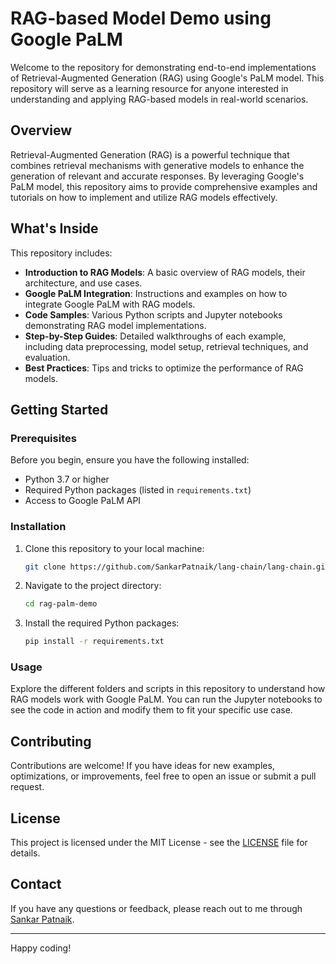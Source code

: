 # RAG-based Model Demo using Google PaLM

Welcome to the repository for demonstrating end-to-end implementations of Retrieval-Augmented Generation (RAG) using Google's PaLM model. This repository will serve as a learning resource for anyone interested in understanding and applying RAG-based models in real-world scenarios.

## Overview

Retrieval-Augmented Generation (RAG) is a powerful technique that combines retrieval mechanisms with generative models to enhance the generation of relevant and accurate responses. By leveraging Google's PaLM model, this repository aims to provide comprehensive examples and tutorials on how to implement and utilize RAG models effectively.

## What's Inside

This repository includes:

- **Introduction to RAG Models**: A basic overview of RAG models, their architecture, and use cases.
- **Google PaLM Integration**: Instructions and examples on how to integrate Google PaLM with RAG models.
- **Code Samples**: Various Python scripts and Jupyter notebooks demonstrating RAG model implementations.
- **Step-by-Step Guides**: Detailed walkthroughs of each example, including data preprocessing, model setup, retrieval techniques, and evaluation.
- **Best Practices**: Tips and tricks to optimize the performance of RAG models.

## Getting Started

### Prerequisites

Before you begin, ensure you have the following installed:

- Python 3.7 or higher
- Required Python packages (listed in `requirements.txt`)
- Access to Google PaLM API

### Installation

1. Clone this repository to your local machine:

    ```bash
    git clone https://github.com/SankarPatnaik/lang-chain/lang-chain.git
    ```

2. Navigate to the project directory:

    ```bash
    cd rag-palm-demo
    ```

3. Install the required Python packages:

    ```bash
    pip install -r requirements.txt
    ```

### Usage

Explore the different folders and scripts in this repository to understand how RAG models work with Google PaLM. You can run the Jupyter notebooks to see the code in action and modify them to fit your specific use case.

## Contributing

Contributions are welcome! If you have ideas for new examples, optimizations, or improvements, feel free to open an issue or submit a pull request.

## License

This project is licensed under the MIT License - see the [LICENSE](LICENSE) file for details.

## Contact

If you have any questions or feedback, please reach out to me through [Sankar Patnaik](mailto:patnaik.sankar@gmail.com).

---

Happy coding!

